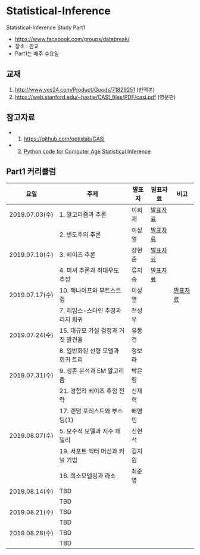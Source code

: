 # Statistical-Inference

Statistical-Inference Study Part1

* https://www.facebook.com/groups/databreak/
* 장소 : 판교
* Part1는 매주 수요일


## 교재

1. http://www.yes24.com/Product/Goods/71829251 (번역본)
2. https://web.stanford.edu/~hastie/CASI_files/PDF/casi.pdf (영문판)

## 참고자료

* 1. https://github.com/optixlab/CASI
* 2. [Python code for Computer Age Statistical Inference](https://github.com/jrfiedler/CASI_Python)

## Part1 커리큘럼
|요일   |주제   |발표자   |발표자료   |비고|
|---|---|---|---|---|
|2019.07.03(수)|1. 알고리즘과 추론|이희재|[발표자료](https://github.com/KaggleBreak/Statistical-Inference/tree/master/part1/study1/1%EC%9E%A5)|
||2. 빈도주의 추론|이상열|[발표자료](https://github.com/KaggleBreak/Statistical-Inference/blob/master/part1/study1/2st.pdf)|
|2019.07.10(수)|3. 베이즈 추론|장현준|[발표자료](https://github.com/KaggleBreak/Statistical-Inference/blob/master/part1/study2/ch3.%20%EB%B2%A0%EC%9D%B4%EC%A6%88%20%EC%B6%94%EB%A1%A0.pptx)||
||4. 피셔 추론과 최대우도 추정|류지승|[발표자료](https://github.com/KaggleBreak/Statistical-Inference/blob/master/part1/study2/ch4.%20%ED%94%BC%EC%85%94%20%EC%B6%94%EB%A1%A0%EA%B3%BC%20%EC%B5%9C%EB%8C%80%20%EC%9A%B0%EB%8F%84%20%EC%B6%94%EC%A0%95.pdf)|
|2019.07.17(수)|10. 잭나이프와 부트스트랩|이상열||[발표자료](https://github.com/KaggleBreak/Statistical-Inference/blob/master/part1/study3/10st.pdf)|
||7. 제임스-스타인 추정과 리지 회귀|천성우||
|2019.07.24(수)|15. 대규모 가설 검정과 거짓 발견율|유동건|||
||8. 일반화된 선형 모델과 회귀 트리|정보라||
|2019.07.31(수)|9. 생존 분석과 EM 알고리즘|박은령|||
||21. 경험적 베이즈 추정 전략|신재혁||
||17. 랜덤 포레스트와 부스팅(1)|배영민||
|2019.08.07(수)|5. 모수적 모델과 지수 패밀리|신현석|||
||19. 서포트 벡터 머신과 커널 기법|김지원||
||16. 희소모델링과 라소|최준영||
|2019.08.14(수)|TBD||||
||TBD|||
|2019.08.21(수)|TBD||||
||TBD|||
|2019.08.28(수)|TBD||||
||TBD|||


